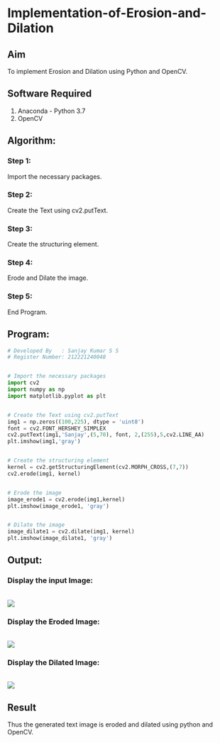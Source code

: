 # Implementation-of-Erosion-and-Dilation
## Aim
To implement Erosion and Dilation using Python and OpenCV.
## Software Required
1. Anaconda - Python 3.7
2. OpenCV
## Algorithm:
### Step 1:
Import the necessary packages.

### Step 2:
Create the Text using cv2.putText.

### Step 3:
Create the structuring element.

### Step 4:
Erode and Dilate the image.

### Step 5:
End Program.
 
## Program:

``` Python
# Developed By   : Sanjay Kumar S S
# Register Number: 212221240048


# Import the necessary packages
import cv2
import numpy as np
import matplotlib.pyplot as plt


# Create the Text using cv2.putText
img1 = np.zeros((100,225), dtype = 'uint8')
font = cv2.FONT_HERSHEY_SIMPLEX
cv2.putText(img1,'Sanjay',(5,70), font, 2,(255),5,cv2.LINE_AA)
plt.imshow(img1,'gray')


# Create the structuring element
kernel = cv2.getStructuringElement(cv2.MORPH_CROSS,(7,7))
cv2.erode(img1, kernel)


# Erode the image
image_erode1 = cv2.erode(img1,kernel)
plt.imshow(image_erode1, 'gray')


# Dilate the image
image_dilate1 = cv2.dilate(img1, kernel)
plt.imshow(image_dilate1, 'gray')
```
## Output:

### Display the input Image:
<br>
<img src='https://github.com/SanjayKumarAIML/Implementation-of-Erosion-and-Dilation/assets/93427246/e1c4233f-5acc-4b14-82fc-98691aca55b2'>
<br>


### Display the Eroded Image:

<br>
<img src='https://github.com/SanjayKumarAIML/Implementation-of-Erosion-and-Dilation/assets/93427246/332e7139-1c7c-4091-8ebe-527bdc9de90e'>
<br>


### Display the Dilated Image:

<br>
<img src='https://github.com/SanjayKumarAIML/Implementation-of-Erosion-and-Dilation/assets/93427246/26c47d11-1c19-4d04-bc2a-9595f61e4911'>
<br>


## Result
Thus the generated text image is eroded and dilated using python and OpenCV.
